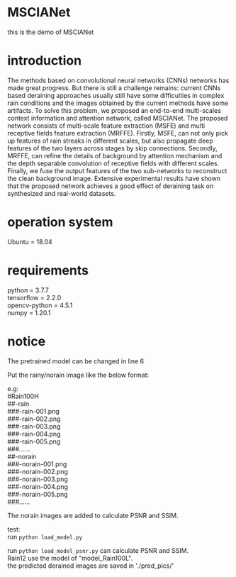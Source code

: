 # MSCIANet
this is the demo of MSCIANet

# introduction
The methods based on convolutional neural networks (CNNs) networks has made great progress. But there is still a challenge remains: current CNNs based deraining approaches usually still have some difficulties in complex rain conditions and the images obtained by the current methods have some artifacts. To solve this problem, we proposed an end-to-end multi-scales context information and attention network, called MSCIANet. The proposed network consists of multi-scale feature extraction (MSFE) and multi receptive fields feature extraction (MRFFE).  Firstly, MSFE, can not only pick up features of rain streaks in different scales, but also propagate deep features of the two layers across stages by skip connections. Secondly, MRFFE, can refine the details of background by attention mechanism and the depth separable convolution of receptive fields with different scales. Finally, we fuse the output features of the two sub-networks to reconstruct the clean background image. Extensive experimental results have shown that the proposed network achieves a good effect of deraining task on synthesized and real-world datasets.



# operation system
Ubuntu = 18.04  

# requirements
python = 3.7.7  
tensorflow = 2.2.0  
opencv-python = 4.5.1  
numpy = 1.20.1  


# notice 
The pretrained model can be changed in line 6


Put the rainy/norain image like the below format:

e.g:  
#Rain100H  
    ##-rain  
        ###-rain-001.png  
        ###-rain-002.png  
        ###-rain-003.png  
        ###-rain-004.png  
        ###-rain-005.png  
        ###......  
    ##-norain  
        ###-norain-001.png  
        ###-norain-002.png  
        ###-norain-003.png  
        ###-norain-004.png  
        ###-norain-005.png  
        ###......  

The norain images are added to calculate PSNR and SSIM.  
  
test:  
run `python load_model.py`  

run `python load_model_psnr.py` can calculate PSNR and SSIM.  
Rain12 use the model of "model_Rain100L".  
the predicted derained images are saved in './pred_pics/'  






